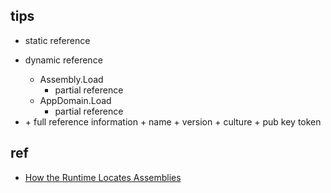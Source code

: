 

## tips
+ static reference
+ dynamic reference
    + Assembly.Load
        + partial reference
    + AppDomain.Load
        + partial reference

+ <qualifyAssembly>
    + full reference information
        + name
        + version
        + culture
        + pub key token

## ref
+ [How the Runtime Locates Assemblies](https://learn.microsoft.com/en-us/dotnet/framework/deployment/how-the-runtime-locates-assemblies)